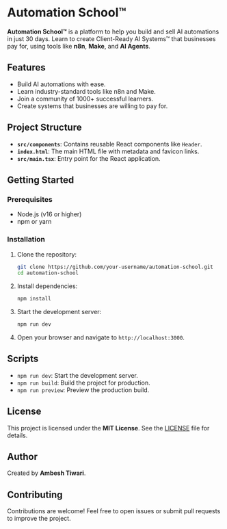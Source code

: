 # Automation School™

**Automation School™** is a platform to help you build and sell AI automations in just 30 days. Learn to create Client-Ready AI Systems™ that businesses pay for, using tools like **n8n**, **Make**, and **AI Agents**.

## Features

- Build AI automations with ease.
- Learn industry-standard tools like n8n and Make.
- Join a community of 1000+ successful learners.
- Create systems that businesses are willing to pay for.

## Project Structure

- **`src/components`**: Contains reusable React components like `Header`.
- **`index.html`**: The main HTML file with metadata and favicon links.
- **`src/main.tsx`**: Entry point for the React application.

## Getting Started

### Prerequisites

- Node.js (v16 or higher)
- npm or yarn

### Installation

1. Clone the repository:
   ```bash
   git clone https://github.com/your-username/automation-school.git
   cd automation-school
   ```

2. Install dependencies:
   ```bash
   npm install
   ```

3. Start the development server:
   ```bash
   npm run dev
   ```

4. Open your browser and navigate to `http://localhost:3000`.

## Scripts

- `npm run dev`: Start the development server.
- `npm run build`: Build the project for production.
- `npm run preview`: Preview the production build.

## License

This project is licensed under the **MIT License**. See the [LICENSE](LICENSE) file for details.

## Author

Created by **Ambesh Tiwari**.

## Contributing

Contributions are welcome! Feel free to open issues or submit pull requests to improve the project.

